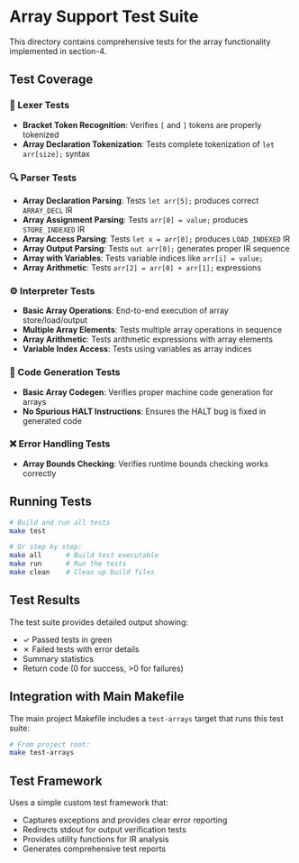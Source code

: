 # Array Support Test Suite

This directory contains comprehensive tests for the array functionality implemented in section-4.

## Test Coverage

### 📝 Lexer Tests
- **Bracket Token Recognition**: Verifies `[` and `]` tokens are properly tokenized
- **Array Declaration Tokenization**: Tests complete tokenization of `let arr[size];` syntax

### 🔍 Parser Tests  
- **Array Declaration Parsing**: Tests `let arr[5];` produces correct `ARRAY_DECL` IR
- **Array Assignment Parsing**: Tests `arr[0] = value;` produces `STORE_INDEXED` IR
- **Array Access Parsing**: Tests `let x = arr[0];` produces `LOAD_INDEXED` IR
- **Array Output Parsing**: Tests `out arr[0];` generates proper IR sequence
- **Array with Variables**: Tests variable indices like `arr[i] = value;`
- **Array Arithmetic**: Tests `arr[2] = arr[0] + arr[1];` expressions

### ⚙️ Interpreter Tests
- **Basic Array Operations**: End-to-end execution of array store/load/output
- **Multiple Array Elements**: Tests multiple array operations in sequence
- **Array Arithmetic**: Tests arithmetic expressions with array elements
- **Variable Index Access**: Tests using variables as array indices

### 🔧 Code Generation Tests
- **Basic Array Codegen**: Verifies proper machine code generation for arrays
- **No Spurious HALT Instructions**: Ensures the HALT bug is fixed in generated code

### ❌ Error Handling Tests
- **Array Bounds Checking**: Verifies runtime bounds checking works correctly

## Running Tests

```bash
# Build and run all tests
make test

# Or step by step:
make all      # Build test executable
make run      # Run the tests
make clean    # Clean up build files
```

## Test Results

The test suite provides detailed output showing:
- ✓ Passed tests in green
- ✗ Failed tests with error details  
- Summary statistics
- Return code (0 for success, >0 for failures)

## Integration with Main Makefile

The main project Makefile includes a `test-arrays` target that runs this test suite:

```bash
# From project root:
make test-arrays
```

## Test Framework

Uses a simple custom test framework that:
- Captures exceptions and provides clear error reporting
- Redirects stdout for output verification tests
- Provides utility functions for IR analysis
- Generates comprehensive test reports